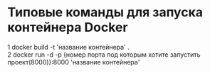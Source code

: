 # Типовые команды для запуска контейнера Docker
1 docker build -t 'название контейнера' .  
2 docker run -d -p {номер порта под которым хотите запустить проект(8000)}:8000 'название контейнера'